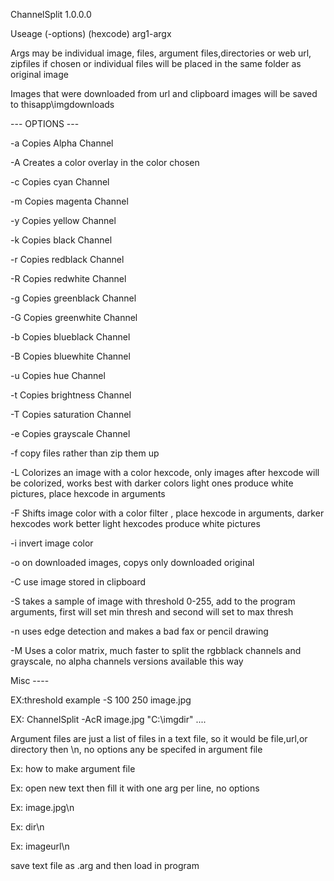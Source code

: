 ChannelSplit 1.0.0.0

Useage (-options) (hexcode) arg1-argx

Args may be individual image, files, argument files,directories or web url, zipfiles if chosen or individual files will be placed in the same folder as original image

Images that were downloaded from url and clipboard images will be saved to thisapp\imgdownloads

--- OPTIONS ---

-a Copies Alpha Channel

-A Creates a color overlay in the color chosen

-c Copies cyan Channel

-m Copies magenta Channel

-y Copies yellow Channel

-k Copies black Channel

-r Copies redblack Channel

-R Copies redwhite Channel

-g Copies greenblack Channel

-G Copies greenwhite Channel

-b Copies blueblack Channel

-B Copies bluewhite Channel

-u Copies hue Channel

-t Copies brightness Channel

-T Copies saturation Channel

-e Copies grayscale Channel

-f copy files rather than zip them up

-L Colorizes an image with a color hexcode, only images after hexcode will be colorized, works best with darker colors light ones produce white pictures, place hexcode in arguments

-F Shifts image color with a color filter , place hexcode in arguments, darker hexcodes work better light hexcodes produce white pictures

-i invert image color

-o on downloaded images, copys only downloaded original

-C use image stored in clipboard

-S takes a sample of image with threshold 0-255, add to the program arguments, first will set min thresh and second will set to max thresh

-n uses edge detection and makes a bad fax or pencil drawing

-M Uses a color matrix, much faster to split the rgbblack channels and grayscale, no alpha channels versions available this way

Misc ----



EX:threshold example -S 100 250 image.jpg

EX: ChannelSplit -AcR image.jpg "C:\imgdir" ....

Argument files are just a list of files in a text file, so it would be file,url,or directory then \n, no options any be specifed in argument file

Ex: how to make argument file

Ex: open new text then fill it with one arg per line, no options

Ex: image.jpg\n

Ex: dir\n

Ex: imageurl\n

save text file as .arg and then load in program
